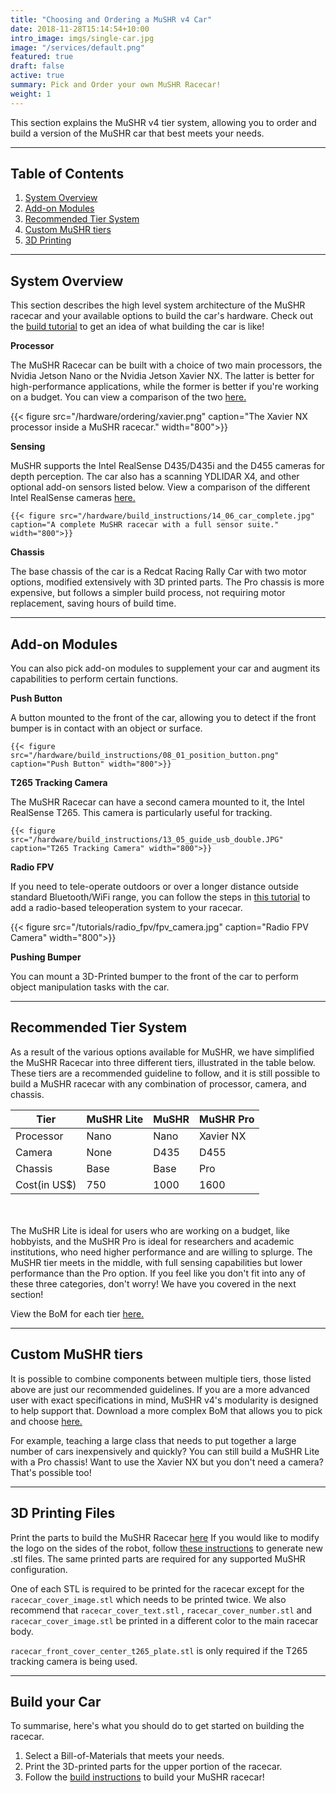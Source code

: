 ```yaml
---
title: "Choosing and Ordering a MuSHR v4 Car"
date: 2018-11-28T15:14:54+10:00
intro_image: imgs/single-car.jpg
image: "/services/default.png"
featured: true
draft: false
active: true
summary: Pick and Order your own MuSHR Racecar!
weight: 1
---
```


This section explains the MuSHR v4 tier system, allowing you to order and build a version of the MuSHR car that best meets your needs.

___
## Table of Contents

1. [System Overview](#system-overview)
2. [Add-on Modules](#add-on-modules)
3. [Recommended Tier System](#recommended-tier-system)
4. [Custom MuSHR tiers](#custom-mushr-tiers)
5. [3D Printing](#3d-printing-files)

___
## System Overview

This section describes the high level system architecture of the MuSHR racecar and your available options to build the car's hardware. Check out the [build tutorial](/hardware/build_instructions) to get an idea of what building the car is like!

**Processor**

The MuSHR Racecar can be built with a choice of two main processors, the Nvidia Jetson Nano or the Nvidia Jetson Xavier NX. The latter is better for high-performance applications, while the former is better if you're working on a budget. You can view a comparison of the two [here.](https://www.seeedstudio.com/blog/2020/06/04/nvidia-jetson-nano-and-jetson-xavier-nx-comparison-specifications-benchmarking-container-demos-and-custom-model-inference/)

{{< figure src="/hardware/ordering/xavier.png" caption="The Xavier NX processor inside a MuSHR racecar." width="800">}}

**Sensing**

MuSHR supports the Intel RealSense D435/D435i and the D455 cameras for depth perception. The car also has a scanning YDLIDAR X4, and other optional add-on sensors listed below. View a comparison of the different Intel RealSense cameras [here.](https://www.intelrealsense.com/compare-depth-cameras/)

    {{< figure src="/hardware/build_instructions/14_06_car_complete.jpg" caption="A complete MuSHR racecar with a full sensor suite." width="800">}}

**Chassis**

The base chassis of the car is a Redcat Racing Rally Car with two motor options, modified extensively with 3D printed parts. The Pro chassis is more expensive, but follows a simpler build process, not requiring motor replacement, saving hours of build time.

___
## Add-on Modules 

You can also pick add-on modules to supplement your car and augment its capabilities to perform certain functions.

**Push Button**

A button mounted to the front of the car, allowing you to detect if the front bumper is in contact with an object or surface.

    {{< figure src="/hardware/build_instructions/08_01_position_button.png" caption="Push Button" width="800">}}

**T265 Tracking Camera**

The MuSHR Racecar can have a second camera mounted to it, the Intel RealSense T265. This camera is particularly useful for tracking.

    {{< figure src="/hardware/build_instructions/13_05_guide_usb_double.JPG" caption="T265 Tracking Camera" width="800">}}

**Radio FPV**

If you need to tele-operate outdoors or over a longer distance outside standard Bluetooth/WiFi range, you can follow the steps in [this tutorial](/tutorials/radio_fpv) to add a radio-based teleoperation system to your racecar.

{{< figure src="/tutorials/radio_fpv/fpv_camera.jpg" caption="Radio FPV Camera" width="800">}}


**Pushing Bumper**

You can mount a 3D-Printed bumper to the front of the car to perform object manipulation tasks with the car.

___
## Recommended Tier System

As a result of the various options available for MuSHR, we have simplified the MuSHR Racecar into three different tiers, illustrated in the table below. These tiers are a recommended guideline to follow, and it is still possible to build a MuSHR racecar with any combination of processor, camera, and chassis.

|Tier|MuSHR Lite|MuSHR|MuSHR Pro|
|---|---|---|---|
|Processor|Nano|Nano|Xavier NX|
|Camera|None|D435|D455|
|Chassis|Base|Base|Pro|
|Cost(in US$)|750|1000|1600|

<br></br>
The MuSHR Lite is ideal for users who are working on a budget, like hobbyists, and the MuSHR Pro is ideal for researchers and academic institutions, who need higher performance and are willing to splurge. The MuSHR tier meets in the middle, with full sensing capabilities but lower performance than the Pro option. If you feel like you don't fit into any of these three categories, don't worry! We have you covered in the next section!

View the BoM for each tier [here.](https://docs.google.com/spreadsheets/d/1VV5fGFJIEthfwishO181WcWzMAkPAFYT/edit#gid=598654221)
___
## Custom MuSHR tiers

It is possible to combine components between multiple tiers, those listed above are just our recommended guidelines. If you are a more advanced user with exact specifications in mind, MuSHR v4's modularity is designed to help support that. Download a more complex BoM that allows you to pick and choose [here.](https://docs.google.com/spreadsheets/d/1Nad3odSet0OVKBTEJDXue9xp8m6JX1xA/edit?usp=drive_web&ouid=117747822978217793476&rtpof=true)

For example, teaching a large class that needs to put together a large number of cars inexpensively and quickly? You can still build a MuSHR Lite with a Pro chassis! Want to use the Xavier NX but you don't need a camera? That's possible too!

___
## 3D Printing Files

Print the parts to build the MuSHR Racecar [here](https://github.com/prl-mushr/mushr_cad/tree/master/v3/stl) If you would like to modify the logo on the sides of the robot, follow [these instructions](/hardware/logo_modification) to generate new .stl files. The same printed parts are required for any supported MuSHR configuration.

One of each STL is required to be printed for the racecar except for the `racecar_cover_image.stl` which needs to be printed twice. We also recommend that `racecar_cover_text.stl` , `racecar_cover_number.stl` and `racecar_cover_image.stl` be printed in a different color to the main racecar body.

`racecar_front_cover_center_t265_plate.stl` is only required if the T265 tracking camera is being used.

___
## Build your Car

To summarise, here's what you should do to get started on building the racecar.

1. Select a Bill-of-Materials that meets your needs.
2. Print the 3D-printed parts for the upper portion of the racecar.
3. Follow the [build instructions](/hardware/build_instructions) to build your MuSHR racecar!
